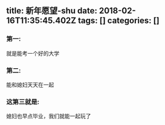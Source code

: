title: 新年愿望-shu
date: 2018-02-16T11:35:45.402Z
tags: []
categories: []
---
### 第一:
<p>就是能考一个好的大学</p>

### 第二:
<p>能和媳妇天天在一起</p>

### 这第三就是:
<p> 媳妇也早点毕业，我们就能一起玩了</p>